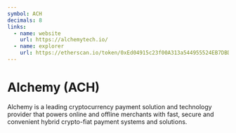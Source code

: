 ```yaml
---
symbol: ACH
decimals: 8
links:
  - name: website
    url: https://alchemytech.io/
  - name: explorer
    url: https://etherscan.io/token/0xEd04915c23f00A313a544955524EB7DBD823143d
---
```


# Alchemy (ACH)

Alchemy is a leading cryptocurrency payment solution and technology provider that powers online and offline merchants with fast, secure and convenient hybrid crypto-fiat payment systems and solutions.
